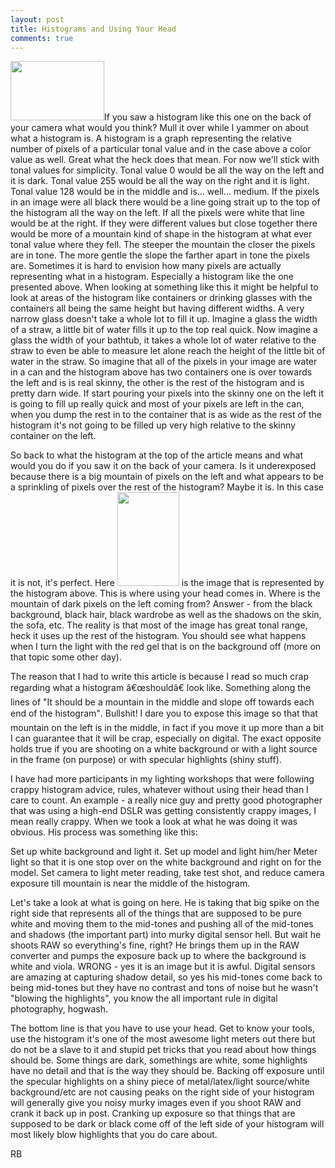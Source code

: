 ```yaml
---
layout: post
title: Histograms and Using Your Head
comments: true
---
```

<a rel="lightbox" href="http://photo.rwboyer.com/wp-content/uploads/2008/09/histogram.jpg"><img class="alignleft size-thumbnail wp-image-251" title="histogram" src="http://photo.rwboyer.com/wp-content/uploads/2008/09/histogram.jpg" alt="" width="150" height="95" /></a>If you saw a histogram like this one on the back of your camera what would you think? Mull it over while I yammer on about what a histogram is.
A histogram is a graph representing the relative number of pixels of a particular tonal value and in the case above a color value as well. Great what the heck does that mean. For now we'll stick with tonal values for simplicity. Tonal value 0 would be all the way on the left and it is dark. Tonal value 255 would be all the way on the right and it is light. Tonal value 128 would be in the middle and is... well... medium. If the pixels in an image were all black there would be a line going strait up to the top of the histogram all the way on the left. If all the pixels were white that line would be at the right. If they were different values but close together there would be more of a mountain kind of shape in the histogram at what ever tonal value where they fell. The steeper the mountain the closer the pixels are in tone. The more gentle the slope the farther apart in tone the pixels are.<!--more-->
Sometimes it is hard to envision how many pixels are actually representing what in a histogram. Especially a histogram like the one presented above. When looking at something like this it might be helpful to look at areas of the histogram like containers or drinking glasses with the containers all being the same height but having different widths. A very narrow glass doesn't take a whole lot to fill it up. Imagine a glass the width of a straw, a little bit of water fills it up to the top real quick. Now imagine a glass the width of your bathtub, it takes a whole lot of water relative to the straw to even be able to measure let alone reach the height of the little bit of water in the straw. So imagine that all of the pixels in your image are water in a can and the histogram above has two containers one is over towards the left and is is real skinny, the other is the rest of the histogram and is pretty darn wide. If start pouring your pixels into the skinny one on the left it is going to fill up really quick and most of your pixels are left in the can, when you dump the rest in to the container that is as wide as the rest of the histogram it's not going to be filled up very high relative to the skinny container on the left.

So back to what the histogram at the top of the article means and what would you do if you saw it on the back of your camera. Is it underexposed because there is a big mountain of pixels on the left and what appears to be a sprinkling of pixels over the rest of the histogram? Maybe it is. In this case it is not, it's perfect. Here <a rel="lightbox" href="http://photo.rwboyer.com/wp-content/uploads/2008/09/glmedia-911.jpg"><img class="alignleft size-thumbnail wp-image-252" title="glmedia-911" src="http://photo.rwboyer.com/wp-content/uploads/2008/09/glmedia-911.jpg" alt="" width="99" height="150" /></a> is the image that is represented by the histogram above. This is where using your head comes in. Where is the mountain of dark pixels on the left coming from? Answer - from the black background, black hair, black wardrobe as well as the shadows on the skin, the sofa, etc. The reality is that most of the image has great tonal range, heck it uses up the rest of the histogram. You should see what happens when I turn the light with the red gel that is on the background off (more on that topic some other day).

The reason that I had to write this article is because I read so much crap regarding what a histogram â€œshouldâ€ look like. Something along the lines of "It should be a mountain in the middle and slope off towards each end of the histogram". Bullshit! I dare you to expose this image so that that mountain on the left is in the middle, in fact if you move it up more than a bit I can guarantee that it will be crap, especially on digital. The exact opposite holds true if you are shooting on a white background or with a light source in the frame (on purpose) or with specular highlights (shiny stuff).

I have had more participants in my lighting workshops that were following crappy histogram advice, rules, whatever without using their head than I care to count. An example - a really nice guy and pretty good photographer that was using a high-end DSLR was getting consistently crappy images, I mean really crappy. When we took a look at what he was doing it was obvious. His process was something like this:

Set up white background and light it.
Set up model and light him/her
Meter light so that it is one stop over on the white background and right on for the model.
Set camera to light meter reading, take test shot, and reduce camera exposure till mountain is near the middle of the histogram.

Let's take a look at what is going on here. He is taking that big spike on the right side that represents all of the things that are supposed to be pure white and moving them to the mid-tones and pushing all of the mid-tones and shadows (the important part) into murky digital sensor hell. But wait he shoots RAW so everything's fine, right? He brings them up in the RAW converter and pumps the exposure back up to where the background is white and viola. WRONG - yes it is an image but it is awful. Digital sensors are amazing at capturing shadow detail, so yes his mid-tones come back to being mid-tones but they have no contrast and tons of noise but he wasn't "blowing the highlights", you know the all important rule in digital photography, hogwash.

The bottom line is that you have to use your head. Get to know your tools, use the histogram it's one of the most awesome light meters out there but do not be a slave to it and stupid pet tricks that you read about how things should be. Some things are dark, somethings are white, some highlights have no detail and that is the way they should be. Backing off exposure until the specular highlights on a shiny piece of metal/latex/light source/white background/etc are not causing peaks on the right side of your histogram will generally give you noisy murky images even if you shoot RAW and crank it back up in post. Cranking up exposure so that things that are supposed to be dark or black come off of the left side of your histogram will most likely blow highlights that you do care about.

RB